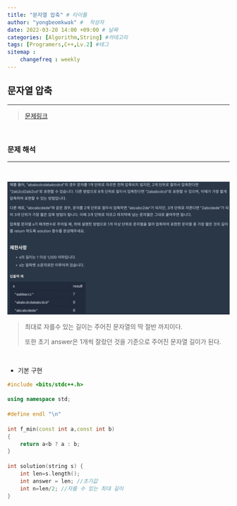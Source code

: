 ```yaml
---
title: "문자열 압축" # 타이틀 
author: "yongbeomkwak" #  작성자 
date: 2022-03-20 14:00 +09:00 # 날짜  
categories: [Algorithm,String] #카데고리 
tags: [Programers,C++,Lv.2] #테그 
sitemap :
    changefreq : weekly
---
```


## 문자열 압축
---
>  [문제링크](https://programmers.co.kr/learn/courses/30/lessons/60057)

<br>

### 문제 해석
---
<br>

![제한사항](img/%20문자열%20압축(제한사항).png)

>   최대로 자를수 있는 길이는 주어진 문자열의 딱 절반 까지이다.
> 
>   또한 초기 answer은 1개씩 잘랐던 것을 기준으로 주어진 문자열 길이가 된다.

<br>

-   기본 구현 
~~~c++
#include <bits/stdc++.h>

using namespace std;

#define endl "\n"

int f_min(const int a,const int b)
{
    return a<b ? a : b;
}

int solution(string s) {
    int len=s.length();  
    int answer = len; //초기값
    int n=len/2; //자를 수 있는 최대 길이 
}
~~~

